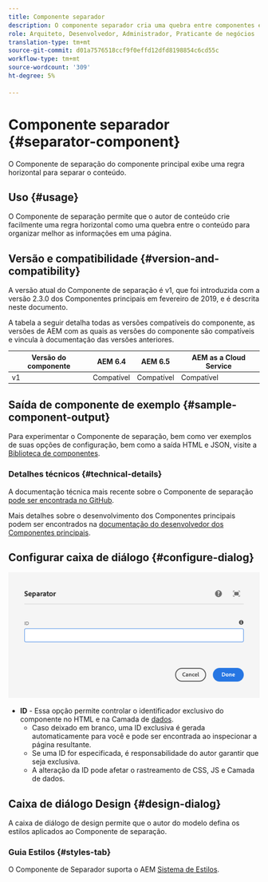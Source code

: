 ```yaml
---
title: Componente separador
description: O componente separador cria uma quebra entre componentes em uma página
role: Arquiteto, Desenvolvedor, Administrador, Praticante de negócios
translation-type: tm+mt
source-git-commit: d01a7576518ccf9f0effd12dfd8198854c6cd55c
workflow-type: tm+mt
source-wordcount: '309'
ht-degree: 5%

---
```



# Componente separador {#separator-component}

O Componente de separação do componente principal exibe uma regra horizontal para separar o conteúdo.

## Uso {#usage}

O Componente de separação permite que o autor de conteúdo crie facilmente uma regra horizontal como uma quebra entre o conteúdo para organizar melhor as informações em uma página.

## Versão e compatibilidade {#version-and-compatibility}

A versão atual do Componente de separação é v1, que foi introduzida com a versão 2.3.0 dos Componentes principais em fevereiro de 2019, e é descrita neste documento.

A tabela a seguir detalha todas as versões compatíveis do componente, as versões de AEM com as quais as versões do componente são compatíveis e vincula à documentação das versões anteriores.

| Versão do componente | AEM 6.4 | AEM 6.5 | AEM as a Cloud Service |
|---|---|---|---|
| v1 | Compatível | Compatível | Compatível |

## Saída de componente de exemplo {#sample-component-output}

Para experimentar o Componente de separação, bem como ver exemplos de suas opções de configuração, bem como a saída HTML e JSON, visite a [Biblioteca de componentes](https://adobe.com/go/aem_cmp_library_separator).

### Detalhes técnicos {#technical-details}

A documentação técnica mais recente sobre o Componente de separação [pode ser encontrada no GitHub](https://adobe.com/go/aem_cmp_tech_separator_v1).

Mais detalhes sobre o desenvolvimento dos Componentes principais podem ser encontrados na [documentação do desenvolvedor dos Componentes principais](/help/developing/overview.md).

## Configurar caixa de diálogo {#configure-dialog}

![Caixa de diálogo de edição do componente separador](/help/assets/separator-edit.png)

* **ID**  - Essa opção permite controlar o identificador exclusivo do componente no HTML e na Camada de  [dados](/help/developing/data-layer/overview.md).
   * Caso deixado em branco, uma ID exclusiva é gerada automaticamente para você e pode ser encontrada ao inspecionar a página resultante.
   * Se uma ID for especificada, é responsabilidade do autor garantir que seja exclusiva.
   * A alteração da ID pode afetar o rastreamento de CSS, JS e Camada de dados.

## Caixa de diálogo Design {#design-dialog}

A caixa de diálogo de design permite que o autor do modelo defina os estilos aplicados ao Componente de separação.

### Guia Estilos {#styles-tab}

O Componente de Separador suporta o AEM [Sistema de Estilos](/help/get-started/authoring.md#component-styling).
